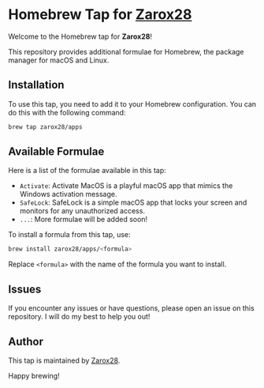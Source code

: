 # Homebrew Tap for [Zarox28](http://github.com/Zarox28)

Welcome to the Homebrew tap for **Zarox28**!

This repository provides additional formulae for Homebrew, the package manager for macOS and Linux.

## Installation

To use this tap, you need to add it to your Homebrew configuration. You can do this with the following command:

```sh
brew tap zarox28/apps
```

## Available Formulae

Here is a list of the formulae available in this tap:

- `Activate`: Activate MacOS is a playful macOS app that mimics the Windows activation message.
- `SafeLock`: SafeLock is a simple macOS app that locks your screen and monitors for any unauthorized access.
- `...`: More formulae will be added soon!

To install a formula from this tap, use:

```sh
brew install zarox28/apps/<formula>
```

Replace `<formula>` with the name of the formula you want to install.

## Issues

If you encounter any issues or have questions, please open an issue on this repository. I will do my best to help you out!

## Author

This tap is maintained by [Zarox28](http://github.com/Zarox28).

Happy brewing!
